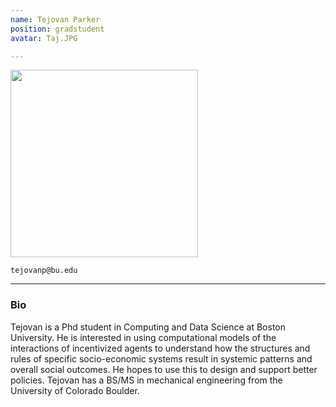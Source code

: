 ```yaml
---
name: Tejovan Parker
position: gradstudent
avatar: Taj.JPG

---
```


<img width="300" src="{{site.baseurl}}/images/people/{{page.avatar}}" data-action="zoom">

<i class="fa fa-envelope-o"></i>  `tejovanp@bu.edu`<br>

<hr>

### Bio
Tejovan is a Phd student in Computing and Data Science at Boston University. He is interested in using computational models of the interactions of incentivized agents to understand how the structures and rules of specific socio-economic systems result in systemic patterns and overall social outcomes. He hopes to use this to design and support better policies. Tejovan has a BS/MS in mechanical engineering from the University of Colorado Boulder.

